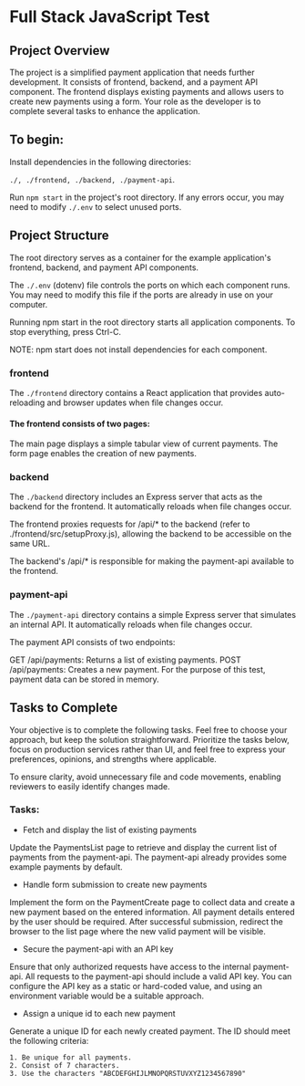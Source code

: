 # Full Stack JavaScript Test

## Project Overview

The project is a simplified payment application that needs further development. It consists of frontend, backend, and a payment API component. The frontend displays existing payments and allows users to create new payments using a form. Your role as the developer is to complete several tasks to enhance the application.


## To begin:

Install dependencies in the following directories:

`./, ./frontend, ./backend, ./payment-api`.

Run `npm start` in the project's root directory.
If any errors occur, you may need to modify `./.env` to select unused ports.

## Project Structure

The root directory serves as a container for the example application's frontend, backend, and payment API components.

The `./.env` (dotenv) file controls the ports on which each component runs. You may need to modify this file if the ports are already in use on your computer.

Running npm start in the root directory starts all application components. To stop everything, press Ctrl-C.

NOTE: npm start does not install dependencies for each component.

### frontend

The `./frontend` directory contains a React application that provides auto-reloading and browser updates when file changes occur.

#### The frontend consists of two pages:

The main page displays a simple tabular view of current payments.
The form page enables the creation of new payments.

### backend

The `./backend` directory includes an Express server that acts as the backend for the frontend. It automatically reloads when file changes occur.

The frontend proxies requests for /api/* to the backend (refer to ./frontend/src/setupProxy.js), allowing the backend to be accessible on the same URL.

The backend's /api/* is responsible for making the payment-api available to the frontend.

### payment-api

The `./payment-api` directory contains a simple Express server that simulates an internal API. It automatically reloads when file changes occur.

The payment API consists of two endpoints:

GET /api/payments: Returns a list of existing payments.
POST /api/payments: Creates a new payment.
For the purpose of this test, payment data can be stored in memory.

## Tasks to Complete

Your objective is to complete the following tasks. Feel free to choose your approach, but keep the solution straightforward. Prioritize the tasks below, focus on production services rather than UI, and feel free to express your preferences, opinions, and strengths where applicable.

To ensure clarity, avoid unnecessary file and code movements, enabling reviewers to easily identify changes made.

### Tasks:

- Fetch and display the list of existing payments

Update the PaymentsList page to retrieve and display the current list of payments from the payment-api. The payment-api already provides some example payments by default.

- Handle form submission to create new payments

Implement the form on the PaymentCreate page to collect data and create a new payment based on the entered information. All payment details entered by the user should be required. After successful submission, redirect the browser to the list page where the new valid payment will be visible.

- Secure the payment-api with an API key

Ensure that only authorized requests have access to the internal payment-api. All requests to the payment-api should include a valid API key. You can configure the API key as a static or hard-coded value, and using an environment variable would be a suitable approach.

- Assign a unique id to each new payment  

Generate a unique ID for each newly created payment. The ID should meet the following criteria:

	1. Be unique for all payments.
	2. Consist of 7 characters.
	3. Use the characters "ABCDEFGHIJLMNOPQRSTUVXYZ1234567890"
